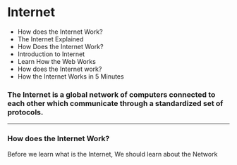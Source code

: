 # Internet

- How does the Internet Work?
- The Internet Explained
- How Does the Internet Work?
- Introduction to Internet
- Learn How the Web Works
- How does the Internet work?
- How the Internet Works in 5 Minutes

###  The Internet is a global network of computers connected to each other which communicate through a standardized set of protocols.
---

### How does the Internet Work?

Before we learn what is the Internet, We should learn about the Network

